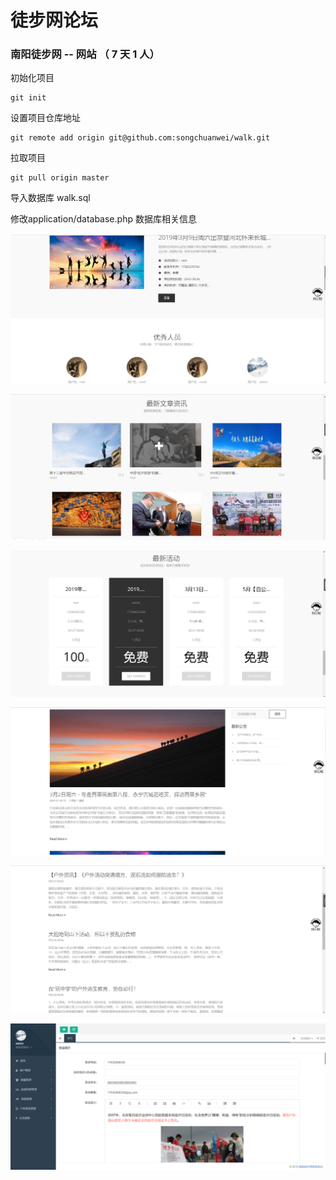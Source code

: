 # 徒步网论坛
### 南阳徒步网 -- 网站  （ 7 天 1 人）

初始化项目

```
git init
```

设置项目仓库地址

```
git remote add origin git@github.com:songchuanwei/walk.git
```

拉取项目

```
git pull origin master
```

导入数据库 walk.sql

修改application/database.php   数据库相关信息


![Alt text](./1.png)

![Alt text](./2.png)

![Alt text](./3.png)

![Alt text](./4.png)

![Alt text](./5.png)

![Alt text](./6.png)

